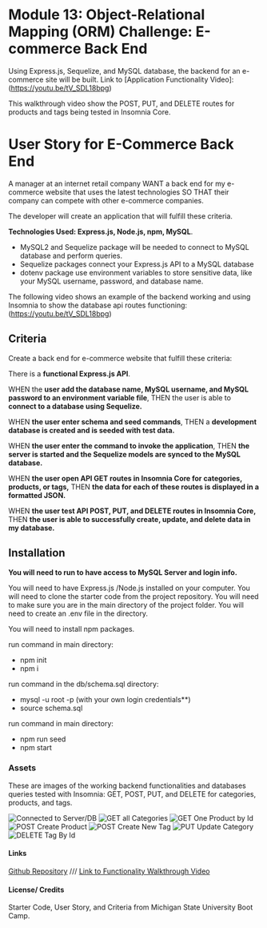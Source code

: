 # Module 13: Object-Relational Mapping (ORM) Challenge: E-commerce Back End

Using Express.js, Sequelize, and MySQL database, the backend for an e-commerce site will be built.
Link to [Application Functionality Video]:(https://youtu.be/tV_SDL18bpg)

This walkthrough video show the POST, PUT, and DELETE routes for products and tags being tested in Insomnia Core.

# User Story for E-Commerce Back End

A manager at an internet retail company WANT a back end for my e-commerce website that uses the latest technologies
SO THAT their company can compete with other e-commerce companies.

The developer will create an application that will fulfill these criteria.

**Technologies Used: Express.js, Node.js, npm, MySQL**.
- MySQL2 and Sequelize package will be needed to connect to MySQL database and perform queries.
- Sequelize packages connect your Express.js API to a MySQL database
- dotenv package use environment variables to store sensitive data, like your MySQL username, password, and database name.

The following video shows an example of the backend working  and using Insomnia to show the database api routes functioning: (https://youtu.be/tV_SDL18bpg)

## Criteria

Create a back end for e-commerce website that fulfill these criteria: 

There is a **functional Express.js API**.

WHEN the **user add the database name, MySQL username, and MySQL password to an environment variable file**,
THEN  the user is able to **connect to a database using Sequelize.**

WHEN **the user enter schema and seed commands**,
THEN a **development database is created and is seeded with test data.**

WHEN  **the user enter the command to invoke the application**,
THEN  **the server is started and the Sequelize models are synced to the MySQL database.**

WHEN **the user open API GET routes in Insomnia Core for categories, products, or tags,**
THEN **the data for each of these routes is displayed in a formatted JSON.**

WHEN **the user test API POST, PUT, and DELETE routes in Insomnia Core,**
THEN **the user is able to successfully create, update, and delete data in my database.**

## Installation
**You will need to run to have access to MySQL Server and login info.**

You will need to have Express.js /Node.js installed on your computer.
You will need to clone the starter code from the project repository.
You will need to make sure you are in the main directory of the project folder.
You will need to create an .env file in the directory.

You will need to install npm packages.

run command in main directory:

- npm init
- npm i

run command in the db/schema.sql directory:

- mysql -u root -p (with your own login credentials**)
- source schema.sql

run command in main directory:
- npm run seed 
- npm start

### Assets
These are images of the working backend functionalities and databases queries tested with Insomnia: GET, POST, PUT, and DELETE for categories, products, and tags.

![Connected to Server/DB](./assets/nowlistening.png)
![GET all Categories](./assets/allcategories.png)
![GET One Product by Id](./assets/productid.png)
![POST Create Product](./assets/createproduct.png)
![POST Create New Tag](./assets/createnewtag.png)
![PUT Update Category](./assets/updatecategory.png)
![DELETE Tag By Id](./assets/deletetag.png)


#### Links
[Github Repository](https://github.com/pppreap/challenge13_ecommerce) 
///
[Link to Functionality Walkthrough Video](https://youtu.be/tV_SDL18bpg)

#### License/ Credits
Starter Code, User Story, and Criteria from Michigan State University Boot Camp.